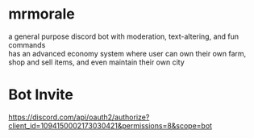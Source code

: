 # mrmorale
a general purpose discord bot with moderation, text-altering, and fun commands  
has an advanced economy system where user can own their own farm, shop and sell items, and even maintain their own city

# Bot Invite
https://discord.com/api/oauth2/authorize?client_id=1094150002173030421&permissions=8&scope=bot
